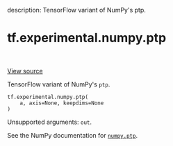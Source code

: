 description: TensorFlow variant of NumPy's ptp.

<div itemscope itemtype="http://developers.google.com/ReferenceObject">
<meta itemprop="name" content="tf.experimental.numpy.ptp" />
<meta itemprop="path" content="Stable" />
</div>

# tf.experimental.numpy.ptp

<!-- Insert buttons and diff -->

<table class="tfo-notebook-buttons tfo-api nocontent" align="left">

</table>

<a target="_blank" href="/code/stable/tensorflow/python/ops/numpy_ops/np_math_ops.py">View source</a>



TensorFlow variant of NumPy's `ptp`.

<pre class="devsite-click-to-copy prettyprint lang-py tfo-signature-link">
<code>tf.experimental.numpy.ptp(
    a, axis=None, keepdims=None
)
</code></pre>



<!-- Placeholder for "Used in" -->

Unsupported arguments: `out`.

See the NumPy documentation for [`numpy.ptp`](https://numpy.org/doc/1.16/reference/generated/numpy.ptp.html).